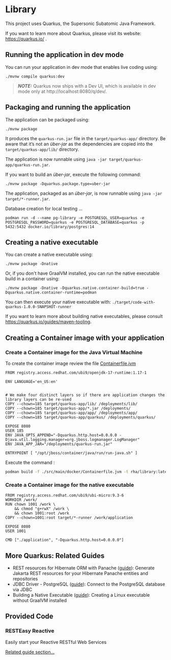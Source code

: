 # Library

This project uses Quarkus, the Supersonic Subatomic Java Framework.

If you want to learn more about Quarkus, please visit its website: https://quarkus.io/ .

## Running the application in dev mode

You can run your application in dev mode that enables live coding using:
```shell script
./mvnw compile quarkus:dev
```

> **_NOTE:_**  Quarkus now ships with a Dev UI, which is available in dev mode only at http://localhost:8080/q/dev/.

## Packaging and running the application

The application can be packaged using:
```shell script
./mvnw package
```
It produces the `quarkus-run.jar` file in the `target/quarkus-app/` directory.
Be aware that it’s not an _über-jar_ as the dependencies are copied into the `target/quarkus-app/lib/` directory.

The application is now runnable using `java -jar target/quarkus-app/quarkus-run.jar`.

If you want to build an _über-jar_, execute the following command:
```shell script
./mvnw package -Dquarkus.package.type=uber-jar
```

The application, packaged as an _über-jar_, is now runnable using `java -jar target/*-runner.jar`.

Database creation for local testing ...

```shell script
podman run -d --name pg-library -e POSTGRESQL_USER=quarkus -e POSTGRESQL_PASSWORD=quarkus -e POSTGRESQL_DATABASE=quarkus -p 5432:5432 docker.io/library/postgres:14
```

## Creating a native executable

You can create a native executable using:
```shell script
./mvnw package -Dnative
```

Or, if you don't have GraalVM installed, you can run the native executable build in a container using:
```shell script
./mvnw package -Dnative -Dquarkus.native.container-build=true -Dquarkus.native.container-runtime=podman
```

You can then execute your native executable with: `./target/code-with-quarkus-1.0.0-SNAPSHOT-runner`

If you want to learn more about building native executables, please consult https://quarkus.io/guides/maven-tooling.


## Creating a Container image with your application

### Create a Container image for the Java Virtual Machine

To create the container image review the file [Containerfile.jvm](./src/main/docker/Containerfile.jvm)

```Containerfile
FROM registry.access.redhat.com/ubi9/openjdk-17-runtime:1.17-1

ENV LANGUAGE='en_US:en'


# We make four distinct layers so if there are application changes the library layers can be re-used
COPY --chown=185 target/quarkus-app/lib/ /deployments/lib/
COPY --chown=185 target/quarkus-app/*.jar /deployments/
COPY --chown=185 target/quarkus-app/app/ /deployments/app/
COPY --chown=185 target/quarkus-app/quarkus/ /deployments/quarkus/

EXPOSE 8080
USER 185
ENV JAVA_OPTS_APPEND="-Dquarkus.http.host=0.0.0.0 -Djava.util.logging.manager=org.jboss.logmanager.LogManager"
ENV JAVA_APP_JAR="/deployments/quarkus-run.jar"

ENTRYPOINT [ "/opt/jboss/container/java/run/run-java.sh" ]
```

Execute the command :

```sh
podman build -f ./src/main/docker/Containerfile.jvm -t rha/library:latest .
```

### Create a Container image for the native executable

```Containerfile
FROM registry.access.redhat.com/ubi9/ubi-micro:9.3-6
WORKDIR /work/
RUN chown 1001 /work \
    && chmod "g+rwX" /work \
    && chown 1001:root /work
COPY --chown=1001:root target/*-runner /work/application

EXPOSE 8080
USER 1001

CMD ["./application", "-Dquarkus.http.host=0.0.0.0"]
```


## More Quarkus: Related Guides

- REST resources for Hibernate ORM with Panache ([guide](https://quarkus.io/guides/rest-data-panache)): Generate Jakarta REST resources for your Hibernate Panache entities and repositories
- JDBC Driver - PostgreSQL ([guide](https://quarkus.io/guides/datasource)): Connect to the PostgreSQL database via JDBC
- Building a Native Executable ([guide](https://quarkus.io/guides/building-native-image)): Creating a Linux executable without GraalVM installed

## Provided Code

### RESTEasy Reactive

Easily start your Reactive RESTful Web Services

[Related guide section...](https://quarkus.io/guides/getting-started-reactive#reactive-jax-rs-resources)
